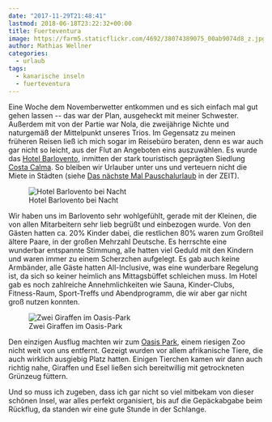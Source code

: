 ```yaml
---
date: "2017-11-29T21:48:41"
lastmod: 2018-06-18T23:22:32+00:00
title: Fuerteventura
image: https://farm5.staticflickr.com/4692/38074389075_00ab9074d8_z.jpg
author: Mathias Wellner
categories:
  - urlaub
tags:
  - kanarische inseln
  - fuerteventura
---
```

Eine Woche dem Novemberwetter entkommen und es sich einfach mal gut gehen lassen -- das war der Plan, ausgeheckt mit meiner Schwester. Außerdem mit von der Partie war Nola, die zweijährige Nichte und naturgemäß der Mittelpunkt unseres Trios. Im Gegensatz zu meinen früheren Reisen ließ ich mich sogar im Reisebüro beraten, denn es war auch gar nicht so leicht, aus der Flut an Angeboten eins auszuwählen. Es wurde das [Hotel Barlovento](https://www.alltours.de/hotels/allsun-hotel-barlovento-fuerteventura-fue04.html), inmitten der stark touristisch geprägten Siedlung [Costa Calma](http://www.fuerteventura.com/costacalma/index.shtml). So bleiben wir Urlauber unter uns und verteuern nicht die Miete in Städten (siehe [Das nächste Mal Pauschalurlaub](http://www.zeit.de/entdecken/reisen/2017-07/tourismus-pauschalurlaub-stadt-gentrifizierung-touristifizierung) in der ZEIT). 

<!--more-->

<figure>
  <img sizes="100vw" srcset="https://farm5.staticflickr.com/4692/38074389075_00ab9074d8_n.jpg 320w, https://farm5.staticflickr.com/4692/38074389075_00ab9074d8_z.jpg 640w, https://farm5.staticflickr.com/4692/38074389075_00ab9074d8_c.jpg 800w, https://farm5.staticflickr.com/4692/38074389075_cb26ecf02c_h.jpg 1600w, https://farm5.staticflickr.com/4692/38074389075_646ebd5000_k.jpg 2048w" src="https://farm5.staticflickr.com/4692/38074389075_00ab9074d8_b.jpg" alt="Hotel Barlovento bei Nacht">
  <figcaption>Hotel Barlovento bei Nacht</figcaption>
</figure>

Wir haben uns im Barlovento sehr wohlgefühlt, gerade mit der Kleinen, die von allen Mitarbeitern sehr lieb begrüßt und einbezogen wurde. Von den Gästen hatten ca. 20% Kinder dabei, die restlichen 80% waren zum Großteil ältere Paare, in der großen Mehrzahl Deutsche. Es herrschte eine wunderbar entspannte Stimmung, alle hatten viel Geduld mit den Kindern und waren immer zu einem Scherzchen aufgelegt. Es gab auch keine Armbänder, alle Gäste hatten All-Inclusive, was eine wunderbare Regelung ist, da sich so keiner heimlich ans Mittagsbüffet schleichen muss. Im Hotel gab es noch zahlreiche Annehmlichkeiten wie Sauna, Kinder-Clubs, Fitness-Raum, Sport-Treffs und Abendprogramm, die wir aber gar nicht groß nutzen konnten. 

<figure>
  <img sizes="100vw" srcset="https://farm5.staticflickr.com/4518/38923859222_59cb1588a6_n.jpg 320w, https://farm5.staticflickr.com/4518/38923859222_59cb1588a6_z.jpg 640w, https://farm5.staticflickr.com/4518/38923859222_59cb1588a6_c.jpg 800w, https://farm5.staticflickr.com/4518/38923859222_c7e1c09a2b_h.jpg 1600w, https://farm5.staticflickr.com/4518/38923859222_aa9ef27e42_k.jpg 2048w" src="https://farm5.staticflickr.com/4518/38923859222_59cb1588a6_b.jpg" alt="Zwei Giraffen im Oasis-Park">
  <figcaption>Zwei Giraffen im Oasis-Park</figcaption>
</figure>

Den einzigen Ausflug machten wir zum [Oasis Park](http://www.fuerteventuraoasispark.com/de), einem riesigen Zoo nicht weit von uns entfernt. Gezeigt wurden vor allem afrikanische Tiere, die auch wirklich ausgiebig Platz hatten. Einigen Tierchen kamen wir dann auch richtig nahe, Giraffen und Esel ließen sich bereitwillig mit getrockneten Grünzeug füttern. 

Und so muss ich zugeben, dass ich gar nicht so viel mitbekam von dieser schönen Insel, war alles perfekt organisiert, bis auf die Gepäckabgabe beim Rückflug, da standen wir eine gute Stunde in der Schlange. 